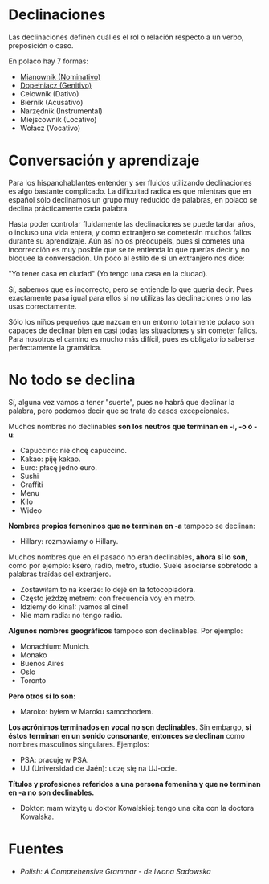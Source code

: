 Declinaciones
=============

Las declinaciones definen cuál es el rol o relación respecto a un verbo,
preposición o caso.

En polaco hay 7 formas:

* [Mianownik (Nominativo)](1-nominativo.md)
* [Dopełniacz (Genitivo)](2-genitivo-dopelniacz.md)
* Celownik (Dativo)
* Biernik (Acusativo)
* Narzędnik (Instrumental)
* Miejscownik (Locativo)
* Wołacz (Vocativo)


Conversación y aprendizaje
==========================

Para los hispanohablantes entender y ser fluidos utilizando declinaciones es
algo bastante complicado. La dificultad radica es que mientras que en español
sólo declinamos un grupo muy reducido de palabras, en polaco se declina
prácticamente cada palabra.

Hasta poder controlar fluidamente las declinaciones se puede tardar años, o
incluso una vida entera, y como extranjero se cometerán muchos fallos durante
su aprendizaje. Aún así no os preocupéis, pues si cometes una incorrección es
muy posible que se te entienda lo que querías decir y no bloquee la
conversación. Un poco al estilo de si un extranjero nos dice:

"Yo tener casa en ciudad" (Yo tengo una casa en la ciudad).

Sí, sabemos que es incorrecto, pero se entiende lo que quería decir. Pues
exactamente pasa igual para ellos si no utilizas las declinaciones o no las
usas correctamente.

Sólo los niños pequeños que nazcan en un entorno totalmente polaco son capaces
de declinar bien en casi todas las situaciones y sin cometer fallos. Para
nosotros el camino es mucho más difícil, pues es obligatorio saberse
perfectamente la gramática.


No todo se declina
==================

Sí, alguna vez vamos a tener "suerte", pues no habrá que declinar la palabra,
pero podemos decir que se trata de casos excepcionales.

Muchos nombres no declinables **son los neutros que terminan en -i, -o ó -u**:

* Capuccino: nie chcę capuccino.
* Kakao: piję kakao.
* Euro: płacę jedno euro.
* Sushi
* Graffiti
* Menu
* Kilo
* Wideo

**Nombres propios femeninos que no terminan en -a** tampoco se declinan:

* Hillary: rozmawiamy o Hillary.

Muchos nombres que en el pasado no eran declinables, **ahora sí lo son**, como
por ejemplo: ksero, radio, metro, studio. Suele asociarse sobretodo a palabras
traídas del extranjero.

* Zostawiłam to na kserze: lo dejé en la fotocopiadora.
* Często jeżdzę metrem: con frecuencia voy en metro.
* Idziemy do kina!: ¡vamos al cine!
* Nie mam radia: no tengo radio.

**Algunos nombres geográficos** tampoco son declinables. Por ejemplo:

* Monachium: Munich.
* Monako
* Buenos Aires
* Oslo
* Toronto

**Pero otros sí lo son:**

* Maroko: byłem w Maroku samochodem.

**Los acrónimos terminados en vocal no son declinables**. Sin embargo, **si
éstos terminan en un sonido consonante, entonces se declinan** como nombres
masculinos singulares. Ejemplos:

* PSA: pracuję w PSA.
* UJ (Universidad de Jaén): uczę się na UJ-ocie.

**Títulos y profesiones referidos a una persona femenina y que no terminan en
-a no son declinables.**

* Doktor: mam wizytę u doktor Kowalskiej: tengo una cita con la doctora
  Kowalska.


Fuentes
=======

* *Polish: A Comprehensive Grammar - de Iwona Sadowska*
